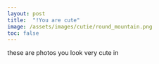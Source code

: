 ```yaml
---
layout: post
title:  "!You are cute"
image: /assets/images/cutie/round_mountain.png
toc: false
---
```

these are photos you look very cute in 



